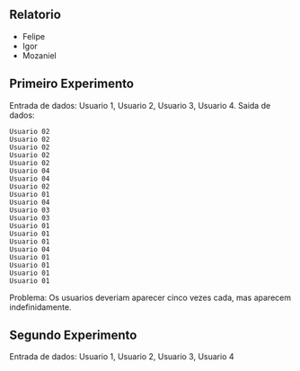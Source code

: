 ## Relatorio

- Felipe
- Igor 
- Mozaniel

## Primeiro Experimento

Entrada de dados: Usuario 1, Usuario 2, Usuario 3, Usuario 4.
Saida de dados: 
```
Usuario 02
Usuario 02
Usuario 02
Usuario 02
Usuario 02
Usuario 04
Usuario 04
Usuario 02
Usuario 01
Usuario 04
Usuario 03
Usuario 03
Usuario 01
Usuario 01
Usuario 01
Usuario 04
Usuario 01
Usuario 01
Usuario 01
Usuario 01
```

Problema: Os usuarios deveriam aparecer cinco vezes cada, mas aparecem indefinidamente. 

## Segundo Experimento

Entrada de dados: Usuario 1, Usuario 2, Usuario 3, Usuario 4
